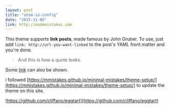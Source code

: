 ```yaml
---
layout: post
title: "atom-io-config"
date: "2015-11-06"
link: http://mademistakes.com
---
```


This theme supports **link posts**, made famous by John Gruber. To use, just add `link: http://url-you-want-linked` to the post's YAML front matter and you're done.

> And this is how a quote looks.

Some [link](http://www.mademistakes.com) can also be shown.

i followed [https://mmistakes.github.io/minimal-mistakes/theme-setup/](https://mmistakes.github.io/minimal-mistakes/theme-setup/) to update the theme on this site.

[https://github.com/cliffano/eggtart](https://github.com/cliffano/eggtart)
